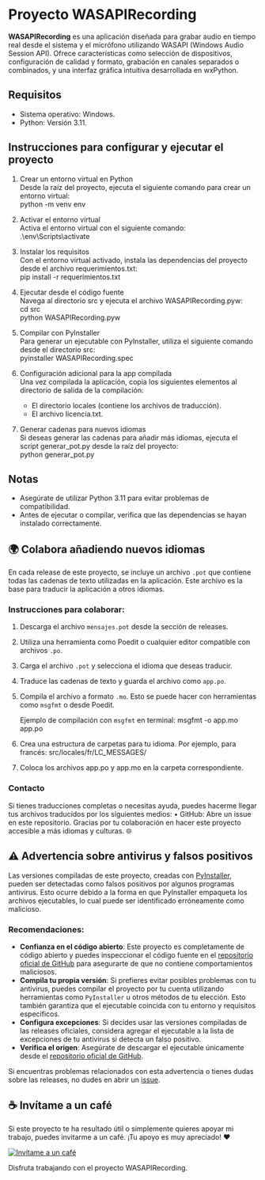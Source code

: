 # Proyecto WASAPIRecording

**WASAPIRecording** es una aplicación diseñada para grabar audio en tiempo real desde el sistema y el micrófono utilizando WASAPI (Windows Audio Session API). Ofrece características como selección de dispositivos, configuración de calidad y formato, grabación en canales separados o combinados, y una interfaz gráfica intuitiva desarrollada en wxPython.

## Requisitos
- Sistema operativo: Windows.
- Python: Versión 3.11.

## Instrucciones para configurar y ejecutar el proyecto

1. Crear un entorno virtual en Python  
   Desde la raíz del proyecto, ejecuta el siguiente comando para crear un entorno virtual:  
   python -m venv env

2. Activar el entorno virtual  
   Activa el entorno virtual con el siguiente comando:  
   .\env\Scripts\activate

3. Instalar los requisitos  
   Con el entorno virtual activado, instala las dependencias del proyecto desde el archivo requerimientos.txt:  
   pip install -r requerimientos.txt

4. Ejecutar desde el código fuente  
   Navega al directorio src y ejecuta el archivo WASAPIRecording.pyw:  
   cd src  
   python WASAPIRecording.pyw

5. Compilar con PyInstaller  
   Para generar un ejecutable con PyInstaller, utiliza el siguiente comando desde el directorio src:  
   pyinstaller WASAPIRecording.spec

6. Configuración adicional para la app compilada  
   Una vez compilada la aplicación, copia los siguientes elementos al directorio de salida de la compilación:  
   - El directorio locales (contiene los archivos de traducción).  
   - El archivo licencia.txt.

7. Generar cadenas para nuevos idiomas  
   Si deseas generar las cadenas para añadir más idiomas, ejecuta el script generar_pot.py desde la raíz del proyecto:  
   python generar_pot.py

## Notas
- Asegúrate de utilizar Python 3.11 para evitar problemas de compatibilidad.
- Antes de ejecutar o compilar, verifica que las dependencias se hayan instalado correctamente.

## 🌍 Colabora añadiendo nuevos idiomas

En cada release de este proyecto, se incluye un archivo `.pot` que contiene todas las cadenas de texto utilizadas en la aplicación. Este archivo es la base para traducir la aplicación a otros idiomas.

### Instrucciones para colaborar:
1. Descarga el archivo `mensajes.pot` desde la sección de releases.
2. Utiliza una herramienta como Poedit o cualquier editor compatible con archivos `.po`.
3. Carga el archivo `.pot` y selecciona el idioma que deseas traducir.
4. Traduce las cadenas de texto y guarda el archivo como `app.po`.
5. Compila el archivo a formato `.mo`. Esto se puede hacer con herramientas como `msgfmt` o desde Poedit.

   Ejemplo de compilación con `msgfmt` en terminal:
   msgfmt -o app.mo app.po
6. Crea una estructura de carpetas para tu idioma. Por ejemplo, para francés:
src/locales/fr/LC_MESSAGES/
7. Coloca los archivos app.po y app.mo en la carpeta correspondiente.
### Contacto
Si tienes traducciones completas o necesitas ayuda, puedes hacerme llegar tus archivos traducidos por los siguientes medios:
• GitHub: Abre un issue en este repositorio.
Gracias por tu colaboración en hacer este proyecto accesible a más idiomas y culturas. 🌐
## ⚠️ Advertencia sobre antivirus y falsos positivos

Las versiones compiladas de este proyecto, creadas con [PyInstaller](https://pyinstaller.org/), pueden ser detectadas como falsos positivos por algunos programas antivirus. Esto ocurre debido a la forma en que PyInstaller empaqueta los archivos ejecutables, lo cual puede ser identificado erróneamente como malicioso.

### Recomendaciones:
- **Confianza en el código abierto**: Este proyecto es completamente de código abierto y puedes inspeccionar el código fuente en el [repositorio oficial de GitHub](https://github.com/hxebolax/WASAPIRecording) para asegurarte de que no contiene comportamientos maliciosos.
- **Compila tu propia versión**: Si prefieres evitar posibles problemas con tu antivirus, puedes compilar el proyecto por tu cuenta utilizando herramientas como `PyInstaller` u otros métodos de tu elección. Esto también garantiza que el ejecutable coincida con tu entorno y requisitos específicos.
- **Configura excepciones**: Si decides usar las versiones compiladas de las releases oficiales, considera agregar el ejecutable a la lista de excepciones de tu antivirus si detecta un falso positivo.
- **Verifica el origen**: Asegúrate de descargar el ejecutable únicamente desde el [repositorio oficial de GitHub](https://github.com/hxebolax/WASAPIRecording/releases).

Si encuentras problemas relacionados con esta advertencia o tienes dudas sobre las releases, no dudes en abrir un [issue](https://github.com/hxebolax/WASAPIRecording/issues).

## ☕ Invítame a un café

Si este proyecto te ha resultado útil o simplemente quieres apoyar mi trabajo, puedes invitarme a un café. ¡Tu apoyo es muy apreciado! ❤️

[![Invítame a un café](https://img.shields.io/badge/Invítame_a_un_café-PayPal-blue?logo=paypal)](https://www.paypal.com/paypalme/hjbcdonaciones)

Disfruta trabajando con el proyecto WASAPIRecording.
